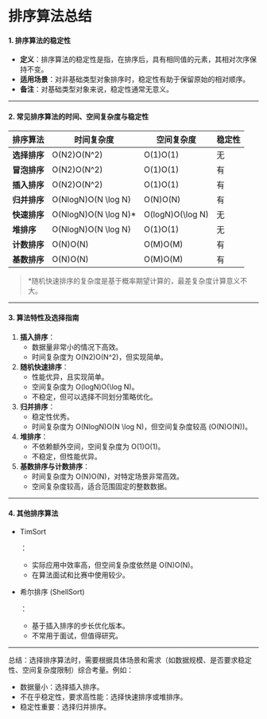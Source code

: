 # **排序算法总结**

#### **1. 排序算法的稳定性**

- **定义**：排序算法的稳定性是指，在排序后，具有相同值的元素，其相对次序保持不变。
- **适用场景**：对非基础类型对象排序时，稳定性有助于保留原始的相对顺序。
- **备注**：对基础类型对象来说，稳定性通常无意义。

------

#### **2. 常见排序算法的时间、空间复杂度与稳定性**

| 排序算法     | 时间复杂度           | 空间复杂度       | 稳定性 |
| ------------ | -------------------- | ---------------- | ------ |
| **选择排序** | O(N2)O(N^2)          | O(1)O(1)         | 无     |
| **冒泡排序** | O(N2)O(N^2)          | O(1)O(1)         | 有     |
| **插入排序** | O(N2)O(N^2)          | O(1)O(1)         | 有     |
| **归并排序** | O(Nlog⁡N)O(N \log N)  | O(N)O(N)         | 有     |
| **快速排序** | O(Nlog⁡N)O(N \log N)* | O(log⁡N)O(\log N) | 无     |
| **堆排序**   | O(Nlog⁡N)O(N \log N)  | O(1)O(1)         | 无     |
| **计数排序** | O(N)O(N)             | O(M)O(M)         | 有     |
| **基数排序** | O(N)O(N)             | O(M)O(M)         | 有     |

> *随机快速排序的复杂度是基于概率期望计算的，最差复杂度计算意义不大。

------

#### **3. 算法特性及选择指南**

1. **插入排序**：
   - 数据量非常小的情况下高效。
   - 时间复杂度为 O(N2)O(N^2)，但实现简单。
2. **随机快速排序**：
   - 性能优异，且实现简单。
   - 空间复杂度为 O(log⁡N)O(\log N)。
   - 不稳定，但可以选择不同划分策略优化。
3. **归并排序**：
   - 稳定性优秀。
   - 时间复杂度为 O(Nlog⁡N)O(N \log N)，但空间复杂度较高 (O(N)O(N))。
4. **堆排序**：
   - 不依赖额外空间，空间复杂度为 O(1)O(1)。
   - 不稳定，但性能优异。
5. **基数排序与计数排序**：
   - 时间复杂度为 O(N)O(N)，对特定场景非常高效。
   - 空间复杂度较高，适合范围固定的整数数据。

------

#### **4. 其他排序算法**

- TimSort

  ：

  - 实际应用中效率高，但空间复杂度依然是 O(N)O(N)。
  - 在算法面试和比赛中使用较少。

- 希尔排序 (ShellSort)

  ：

  - 基于插入排序的步长优化版本。
  - 不常用于面试，但值得研究。

------

总结：选择排序算法时，需要根据具体场景和需求（如数据规模、是否要求稳定性、空间复杂度限制）综合考量。例如：

- 数据量小：选择插入排序。
- 不在乎稳定性，要求高性能：选择快速排序或堆排序。
- 稳定性重要：选择归并排序。

